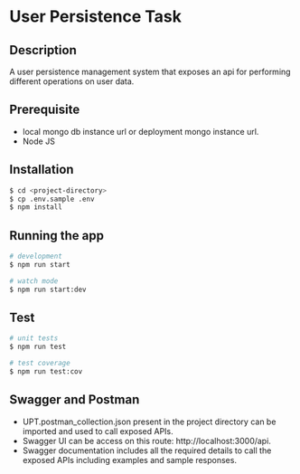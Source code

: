 # User Persistence Task

## Description

A user persistence management system that exposes an api for performing different operations on user data. 

## Prerequisite
- local mongo db instance url or deployment mongo instance url.
- Node JS
## Installation

```bash
$ cd <project-directory>
$ cp .env.sample .env
$ npm install
```

## Running the app

```bash
# development
$ npm run start

# watch mode
$ npm run start:dev
```

## Test

```bash
# unit tests
$ npm run test

# test coverage
$ npm run test:cov
```

## Swagger and Postman

- UPT.postman_collection.json present in the project directory can be imported  and used to call exposed APIs.
- Swagger UI can be access on this route: http://localhost:3000/api. 
- Swagger documentation includes all the required details to call the exposed APIs including examples and sample responses. 
